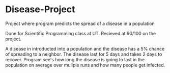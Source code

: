 # Disease-Project
Project where program predicts the spread of a disease in a population

Done for Scientific Programming class at UT.  Recieved at 90/100 on the project.

A disease in introducted into a population and the disease has a 5% chance of spreading to a neighbor.
The disease last for 5 days and takes 2 days to recover.
Program see's how long the disease is going to last in the population on average over muliple runs and how many people get infected.
